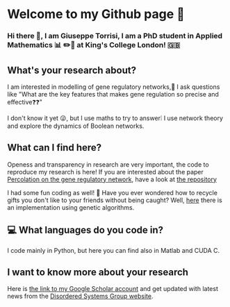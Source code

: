 # Welcome to my Github page :dizzy: 
### Hi there 👋, I am Giuseppe Torrisi, I am a PhD student in Applied Mathematics :bar_chart: :pencil2::notebook: at King's College London! :uk:
## What's your research about?
I am interested in modelling of gene regulatory networks,:thinking: I ask questions like "What are the key features that makes gene regulation so precise and effective:question::question:"


I don't know it yet 😜, but I use maths to try to answer:grey_exclamation: I use network theory and explore the dynamics of Boolean networks.
## What can I find here?
Openess and transparency in research are very important, the code to reproduce my research is here! If you are interested about the paper [Percolation on the gene regulatory network](https://iopscience.iop.org/article/10.1088/1742-5468/aba7b0), have a look at [the repository](https://github.com/g-torr/percolation-grn)  

I had some fun coding as well! :gift: Have you ever wondered how to recycle gifts you don't like to your friends without being caught? Well, [here](https://github.com/g-torr/recycle_gift) there is an implementation using genetic algorithms.
## :computer: What languages do you code in?
I code mainly in Python,  but here you can find also in Matlab and  CUDA C.
## I want to know more about your research
Here is  [the link to my Google Scholar account](https://scholar.google.com/citations?hl=en&user=ZI00mzcAAAAJ) and get updated with latest news from the [Disordered Systems Group website](https://dissyskcl.github.io/).
<!--
**g-torr/g-torr** is a ✨ _special_ ✨ repository because its `README.md` (this file) appears on your GitHub profile.

Here are some ideas to get you started:

- 🔭 I’m currently working on ...
- 🌱 I’m currently learning ...
- 👯 I’m looking to collaborate on ...
- 🤔 I’m looking for help with ...
- 💬 Ask me about ...
- 📫 How to reach me: ...
- 😄 Pronouns: ...
- ⚡ Fun fact: ...
-->
